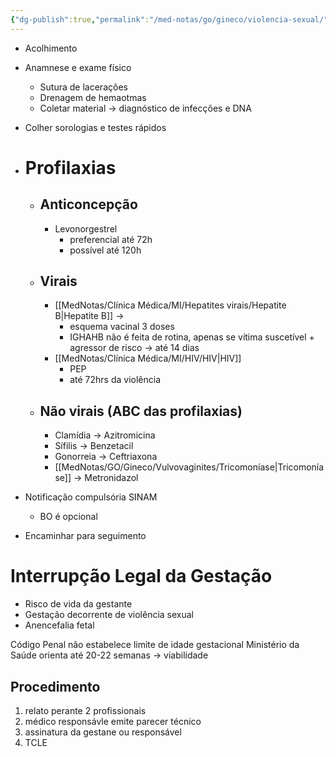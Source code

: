 ```yaml
---
{"dg-publish":true,"permalink":"/med-notas/go/gineco/violencia-sexual/"}
---
```


- Acolhimento
- Anamnese e exame físico
	- Sutura de lacerações
	- Drenagem de hemaotmas
	- Coletar material -> diagnóstico de infecções e DNA
- Colher sorologias e testes rápidos
- # Profilaxias
	- ## Anticoncepção
		- Levonorgestrel 
			- preferencial até 72h
			- possível até 120h 
	- ## Virais
		- [[MedNotas/Clínica Médica/MI/Hepatites virais/Hepatite B\|Hepatite B]] -> 
			- esquema vacinal 3 doses
			- IGHAHB não é feita de rotina, apenas se vítima suscetível + agressor de risco -> até 14 dias
		- [[MedNotas/Clínica Médica/MI/HIV/HIV\|HIV]]
			- PEP
			- até 72hrs da violência
	- ## Não virais (ABC das profilaxias)
		- Clamídia -> Azitromicina
		- Sífilis -> Benzetacil
		- Gonorreia -> Ceftriaxona
		- [[MedNotas/GO/Gineco/Vulvovaginites/Tricomoníase\|Tricomoníase]] -> Metronidazol

- Notificação compulsória SINAM
	- BO é opcional
- Encaminhar para seguimento

# Interrupção Legal da Gestação
- Risco de vida da gestante
- Gestação decorrente de violência sexual
- Anencefalia fetal

Código Penal não estabelece limite de idade gestacional
Ministério da Saúde orienta até 20-22 semanas -> viabilidade

## Procedimento
1. relato perante 2 profissionais
2. médico responsávle emite parecer técnico
3. assinatura da gestane ou responsável 
4. TCLE